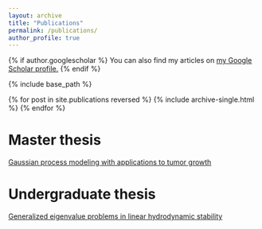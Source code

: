 ```yaml
---
layout: archive
title: "Publications"
permalink: /publications/
author_profile: true
---
```


{% if author.googlescholar %}
  You can also find my articles on <u><a href="{{author.googlescholar}}">my Google Scholar profile</a>.</u>
{% endif %}

{% include base_path %}

{% for post in site.publications reversed %}
  {% include archive-single.html %}
{% endfor %}

Master thesis
======

[Gaussian process modeling with applications to tumor growth](https://tede.lncc.br//bitstream//tede//339//5//dissertacao_Jo%c3%a3o%20Vitor%20O%20Silva.pdf)

Undergraduate thesis
======

[Generalized eigenvalue problems in linear hydrodynamic stability](https://pantheon.ufrj.br//bitstream//11422//5505//3//Generalized_eigenvalue.pdf)
